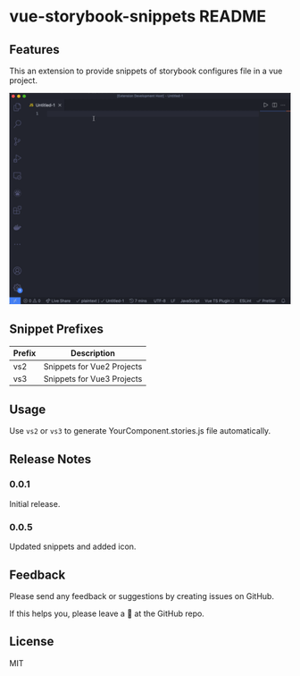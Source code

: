 # vue-storybook-snippets README

## Features

This an extension to provide snippets of storybook configures file in a vue project.

![preview](./preview.gif)

## Snippet Prefixes

| Prefix | Description                |
| ------ | -------------------------- |
| vs2    | Snippets for Vue2 Projects |
| vs3    | Snippets for Vue3 Projects |

## Usage

Use `vs2` or `vs3` to generate YourComponent.stories.js file automatically.

## Release Notes

### 0.0.1

Initial release.

### 0.0.5

Updated snippets and added icon.
## Feedback

Please send any feedback or suggestions by creating issues on GitHub.

If this helps you, please leave a 🌟 at the GitHub repo.
## License

MIT